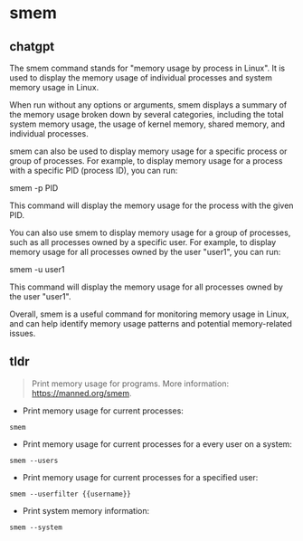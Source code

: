 # smem 
## chatgpt 
The smem command stands for "memory usage by process in Linux". It is used to display the memory usage of individual processes and system memory usage in Linux. 

When run without any options or arguments, smem displays a summary of the memory usage broken down by several categories, including the total system memory usage, the usage of kernel memory, shared memory, and individual processes.

smem can also be used to display memory usage for a specific process or group of processes. For example, to display memory usage for a process with a specific PID (process ID), you can run:

smem -p PID

This command will display the memory usage for the process with the given PID.

You can also use smem to display memory usage for a group of processes, such as all processes owned by a specific user. For example, to display memory usage for all processes owned by the user "user1", you can run:

smem -u user1

This command will display the memory usage for all processes owned by the user "user1".

Overall, smem is a useful command for monitoring memory usage in Linux, and can help identify memory usage patterns and potential memory-related issues. 

## tldr 
 
> Print memory usage for programs.
> More information: <https://manned.org/smem>.

- Print memory usage for current processes:

`smem`

- Print memory usage for current processes for a every user on a system:

`smem --users`

- Print memory usage for current processes for a specified user:

`smem --userfilter {{username}}`

- Print system memory information:

`smem --system`
